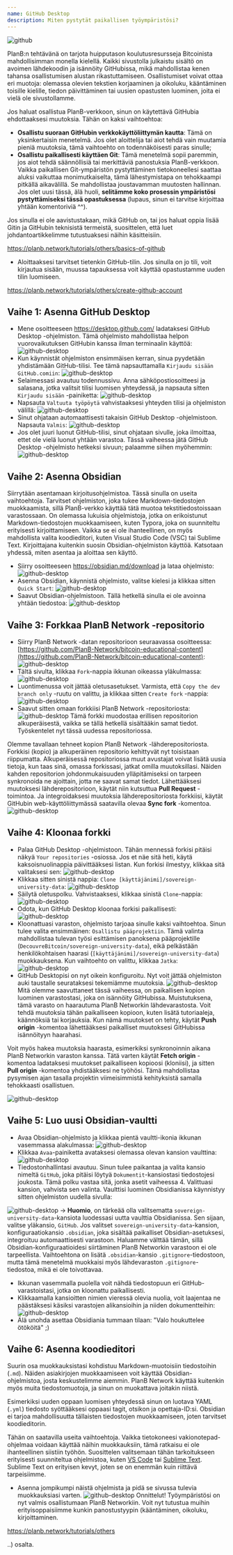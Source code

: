 ```yaml
---
name: GitHub Desktop
description: Miten pystytät paikallisen työympäristösi?
---
```

![github](assets/cover.webp)

PlanB:n tehtävänä on tarjota huipputason koulutusresursseja Bitcoinista mahdollisimman monella kielellä. Kaikki sivustolla julkaistu sisältö on avoimen lähdekoodin ja isännöity GitHubissa, mikä mahdollistaa kenen tahansa osallistumisen alustan rikastuttamiseen. Osallistumiset voivat ottaa eri muotoja: olemassa olevien tekstien korjaaminen ja oikoluku, kääntäminen toisille kielille, tiedon päivittäminen tai uusien opastusten luominen, joita ei vielä ole sivustollamme.

Jos haluat osallistua PlanB-verkkoon, sinun on käytettävä GitHubia ehdottaaksesi muutoksia. Tähän on kaksi vaihtoehtoa:
- **Osallistu suoraan GitHubin verkkokäyttöliittymän kautta**: Tämä on yksinkertaisin menetelmä. Jos olet aloittelija tai aiot tehdä vain muutamia pieniä muutoksia, tämä vaihtoehto on todennäköisesti paras sinulle;
- **Osallistu paikallisesti käyttäen Git**: Tämä menetelmä sopii paremmin, jos aiot tehdä säännöllisiä tai merkittäviä panostuksia PlanB-verkkoon. Vaikka paikallisen Git-ympäristön pystyttäminen tietokoneellesi saattaa aluksi vaikuttaa monimutkaiselta, tämä lähestymistapa on tehokkaampi pitkällä aikavälillä. Se mahdollistaa joustavamman muutosten hallinnan. Jos olet uusi tässä, älä huoli, **selitämme koko prosessin ympäristösi pystyttämiseksi tässä opastuksessa** (lupaus, sinun ei tarvitse kirjoittaa yhtään komentoriviä ^^).

Jos sinulla ei ole aavistustakaan, mikä GitHub on, tai jos haluat oppia lisää Gitin ja GitHubin teknisistä termeistä, suosittelen, että luet johdantoartikkelimme tutustuaksesi näihin käsitteisiin.

https://planb.network/tutorials/others/basics-of-github



- Aloittaaksesi tarvitset tietenkin GitHub-tilin. Jos sinulla on jo tili, voit kirjautua sisään, muussa tapauksessa voit käyttää opastustamme uuden tilin luomiseen.

https://planb.network/tutorials/others/create-github-account



## Vaihe 1: Asenna GitHub Desktop

- Mene osoitteeseen https://desktop.github.com/ ladataksesi GitHub Desktop -ohjelmiston. Tämä ohjelmisto mahdollistaa helpon vuorovaikutuksen GitHubin kanssa ilman terminaalin käyttöä:
![github-desktop](assets/1.webp)
- Kun käynnistät ohjelmiston ensimmäisen kerran, sinua pyydetään yhdistämään GitHub-tilisi. Tee tämä napsauttamalla `Kirjaudu sisään GitHub.comiin`:
![github-desktop](assets/2.webp)
- Selaimessasi avautuu todennussivu. Anna sähköpostiosoitteesi ja salasana, jotka valitsit tilisi luomisen yhteydessä, ja napsauta sitten `Kirjaudu sisään` -painiketta:
![github-desktop](assets/3.webp)
- Napsauta `Valtuuta työpöytä` vahvistaaksesi yhteyden tilisi ja ohjelmiston välillä:
![github-desktop](assets/4.webp)
- Sinut ohjataan automaattisesti takaisin GitHub Desktop -ohjelmistoon. Napsauta `Valmis`: ![github-desktop](assets/5.webp)
- Jos olet juuri luonut GitHub-tilisi, sinut ohjataan sivulle, joka ilmoittaa, ettet ole vielä luonut yhtään varastoa. Tässä vaiheessa jätä GitHub Desktop -ohjelmisto hetkeksi sivuun; palaamme siihen myöhemmin: ![github-desktop](assets/6.webp)

## Vaihe 2: Asenna Obsidian

Siirrytään asentamaan kirjoitusohjelmistoa. Tässä sinulla on useita vaihtoehtoja. Tarvitset ohjelmiston, joka tukee Markdown-tiedostojen muokkaamista, sillä PlanB-verkko käyttää tätä muotoa tekstitiedostoissaan varastossaan.
On olemassa lukuisia ohjelmistoja, jotka on erikoistunut Markdown-tiedostojen muokkaamiseen, kuten Typora, joka on suunniteltu erityisesti kirjoittamiseen. Vaikka se ei ole ihanteellinen, on myös mahdollista valita koodieditori, kuten Visual Studio Code (VSC) tai Sublime Text. Kirjoittajana kuitenkin suosin Obsidian-ohjelmiston käyttöä. Katsotaan yhdessä, miten asentaa ja aloittaa sen käyttö.
- Siirry osoitteeseen https://obsidian.md/download ja lataa ohjelmisto: ![github-desktop](assets/7.webp)
- Asenna Obsidian, käynnistä ohjelmisto, valitse kielesi ja klikkaa sitten `Quick Start`: ![github-desktop](assets/8.webp)
- Saavut Obsidian-ohjelmistoon. Tällä hetkellä sinulla ei ole avoinna yhtään tiedostoa: ![github-desktop](assets/9.webp)

## Vaihe 3: Forkkaa PlanB Network -repositorio

- Siirry PlanB Network -datan repositorioon seuraavassa osoitteessa: [https://github.com/PlanB-Network/bitcoin-educational-content](https://github.com/PlanB-Network/bitcoin-educational-content): ![github-desktop](assets/10.webp)
- Tältä sivulta, klikkaa `Fork`-nappia ikkunan oikeassa yläkulmassa: ![github-desktop](assets/11.webp)
- Luontimenussa voit jättää oletusasetukset. Varmista, että `Copy the dev branch only` -ruutu on valittu, ja klikkaa sitten `Create fork` -nappia: ![github-desktop](assets/12.webp)
- Saavut sitten omaan forkkiisi PlanB Network -repositoriosta: ![github-desktop](assets/13.webp)
Tämä forkki muodostaa erillisen repositorion alkuperäisestä, vaikka se tällä hetkellä sisältääkin samat tiedot. Työskentelet nyt tässä uudessa repositoriossa.

Olemme tavallaan tehneet kopion PlanB Network -lähderepositoriosta. Forkkisi (kopio) ja alkuperäinen repositorio kehittyvät nyt toisistaan riippumatta. Alkuperäisessä repositoriossa muut avustajat voivat lisätä uusia tietoja, kun taas sinä, omassa forkissasi, jatkat omilla muutoksillasi.
Näiden kahden repositorion johdonmukaisuuden ylläpitämiseksi on tarpeen synkronoida ne ajoittain, jotta ne saavat samat tiedot. Lähettääksesi muutoksesi lähderepositorioon, käytät niin kutsuttua **Pull Request** -toimintoa. Ja integroidaksesi muutoksia lähderepositoriosta forkkiisi, käytät GitHubin web-käyttöliittymässä saatavilla olevaa **Sync fork** -komentoa.
![github-desktop](assets/14.webp)

## Vaihe 4: Kloonaa forkki

- Palaa GitHub Desktop -ohjelmistoon. Tähän mennessä forkisi pitäisi näkyä `Your repositories` -osiossa. Jos et näe sitä heti, käytä kaksoisnuolinappia päivittääksesi listan. Kun forkisi ilmestyy, klikkaa sitä valitaksesi sen:
![github-desktop](assets/15.webp)
- Klikkaa sitten sinistä nappia: `Clone [käyttäjänimi]/sovereign-university-data`:
![github-desktop](assets/16.webp)
- Säilytä oletuspolku. Vahvistaaksesi, klikkaa sinistä `Clone`-nappia:
![github-desktop](assets/17.webp)
- Odota, kun GitHub Desktop kloonaa forkisi paikallisesti:
![github-desktop](assets/18.webp)
- Kloonattuasi varaston, ohjelmisto tarjoaa sinulle kaksi vaihtoehtoa. Sinun tulee valita ensimmäinen: `Osallistu pääprojektiin`. Tämä valinta mahdollistaa tulevan työsi esittämisen panoksena pääprojektille (`DecouvreBitcoin/sovereign-university-data`), eikä pelkästään henkilökohtaisen haarasi (`[käyttäjänimi]/sovereign-university-data`) muokkauksena. Kun vaihtoehto on valittu, klikkaa `Jatka`: ![github-desktop](assets/19.webp)
- GitHub Desktopisi on nyt oikein konfiguroitu. Nyt voit jättää ohjelmiston auki taustalle seurataksesi tekemiämme muutoksia.
![github-desktop](assets/20.webp)
Mitä olemme saavuttaneet tässä vaiheessa, on paikallisen kopion luominen varastostasi, joka on isännöity GitHubissa. Muistutuksena, tämä varasto on haarautuma PlanB Networkin lähdevarastosta. Voit tehdä muutoksia tähän paikalliseen kopioon, kuten lisätä tutoriaaleja, käännöksiä tai korjauksia. Kun nämä muutokset on tehty, käytät **Push origin** -komentoa lähettääksesi paikalliset muutoksesi GitHubissa isännöityyn haarahasi.

Voit myös hakea muutoksia haarasta, esimerkiksi synkronoinnin aikana PlanB Networkin varaston kanssa. Tätä varten käytät **Fetch origin** -komentoa ladataksesi muutokset paikalliseen kopioosi (kloniisi), ja sitten **Pull origin** -komentoa yhdistääksesi ne työhösi. Tämä mahdollistaa pysymisen ajan tasalla projektin viimeisimmistä kehityksistä samalla tehokkaasti osallistuen.

![github-desktop](assets/21.webp)
## Vaihe 5: Luo uusi Obsidian-vaultti

- Avaa Obsidian-ohjelmisto ja klikkaa pientä vaultti-ikonia ikkunan vasemmassa alakulmassa:
![github-desktop](assets/22.webp)
- Klikkaa `Avaa`-painiketta avataksesi olemassa olevan kansion vaulttina: ![github-desktop](assets/23.webp)
- Tiedostonhallintasi avautuu. Sinun tulee paikantaa ja valita kansio nimeltä `GitHub`, joka pitäisi löytyä `Dokumentit`-kansiostasi tiedostojesi joukosta. Tämä polku vastaa sitä, jonka asetit vaiheessa 4. Valittuasi kansion, vahvista sen valinta. Vaulttisi luominen Obsidianissa käynnistyy sitten ohjelmiston uudella sivulla:

![github-desktop](assets/24.webp)
-> **Huomio**, on tärkeää olla valitsematta `sovereign-university-data`-kansiota luodessasi uutta vaulttia Obsidianissa. Sen sijaan, valitse yläkansio, `GitHub`. Jos valitset `sovereign-university-data`-kansion, konfiguraatiokansio `.obsidian`, joka sisältää paikalliset Obsidian-asetuksesi, integroituu automaattisesti varastoon. Haluamme välttää tämän, sillä Obsidian-konfiguraatioidesi siirtäminen PlanB Networkin varastoon ei ole tarpeellista. Vaihtoehtona on lisätä `.obsidian`-kansio `.gitignore`-tiedostoon, mutta tämä menetelmä muokkaisi myös lähdevaraston `.gitignore`-tiedostoa, mikä ei ole toivottavaa.

- Ikkunan vasemmalla puolella voit nähdä tiedostopuun eri GitHub-varastoistasi, jotka on kloonattu paikallisesti.
- Klikkaamalla kansioitten nimien vieressä olevia nuolia, voit laajentaa ne päästäksesi käsiksi varastojen alikansioihin ja niiden dokumentteihin:
![github-desktop](assets/25.webp)
- Älä unohda asettaa Obsidiania tummaan tilaan: "Valo houkuttelee ötököitä" ;)

## Vaihe 6: Asenna koodieditori
Suurin osa muokkauksistasi kohdistuu Markdown-muotoisiin tiedostoihin (`.md`). Näiden asiakirjojen muokkaamiseen voit käyttää Obsidian-ohjelmistoa, josta keskustelimme aiemmin. PlanB Network käyttää kuitenkin myös muita tiedostomuotoja, ja sinun on muokattava joitakin niistä.

Esimerkiksi uuden oppaan luomisen yhteydessä sinun on luotava YAML (`.yml`) tiedosto syöttääksesi oppaasi tagit, otsikon ja opettaja-ID:si. Obsidian ei tarjoa mahdollisuutta tällaisten tiedostojen muokkaamiseen, joten tarvitset koodieditorin.

Tähän on saatavilla useita vaihtoehtoja. Vaikka tietokoneesi vakionotepad-ohjelmaa voidaan käyttää näihin muokkauksiin, tämä ratkaisu ei ole ihanteellinen siistiin työhön. Suosittelen valitsemaan tähän tarkoitukseen erityisesti suunniteltua ohjelmistoa, kuten [VS Code](https://code.visualstudio.com/download) tai [Sublime Text](https://www.sublimetext.com/download). Sublime Text on erityisen kevyt, joten se on enemmän kuin riittävä tarpeisiimme.
- Asenna jompikumpi näistä ohjelmista ja pidä se sivussa tulevia muokkauksiasi varten. ![github-desktop](assets/26.webp)
Onnittelut! Työympäristösi on nyt valmis osallistumaan PlanB Networkiin. Voit nyt tutustua muihin erityisoppaisiimme kunkin panostustyypin (kääntäminen, oikoluku, kirjoittaminen.

https://planb.network/tutorials/others

..) osalta.